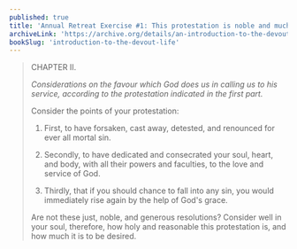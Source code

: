 ```yaml
---
published: true
title: 'Annual Retreat Exercise #1: This protestation is noble and much to be desired'
archiveLink: 'https://archive.org/details/an-introduction-to-the-devout-life/page/263?view=theater'
bookSlug: 'introduction-to-the-devout-life'
---
```


> CHAPTER II.
>
> *Considerations on the favour which God does us in calling us to his service, according to the protestation indicated in the first part.*
>
> Consider the points of your protestation:
>
> 1. First, to have forsaken, cast away, detested, and renounced for ever all mortal sin.
>
> 2. Secondly, to have dedicated and consecrated your soul, heart, and body, with all their powers and faculties, to the love and service of God.
>
> 3. Thirdly, that if you should chance to fall into any sin, you would immediately rise again by the help of God's grace.
>
> Are not these just, noble, and generous resolutions? Consider well in your soul, therefore, how holy and reasonable this protestation is, and how much it is to be desired.
